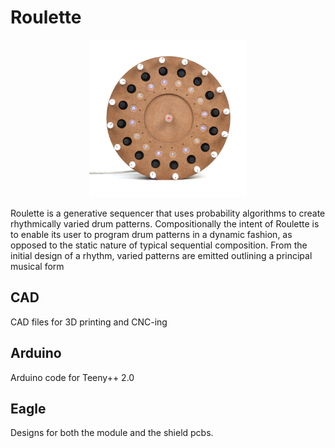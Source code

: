 # Roulette

<p align="center">
  <img src="https://github.com/organnoise/Roulette/blob/master/img/Top-flat.jpg" width="50%" height="50%">
</p>

Roulette is a generative sequencer that uses probability algorithms to create rhythmically varied drum patterns. Compositionally the intent of Roulette is to enable its user to program drum patterns in a dynamic fashion, as opposed to the static nature of typical sequential composition. From the initial design of a rhythm, varied patterns are emitted outlining a principal musical form

## CAD
CAD files for 3D printing and CNC-ing

## Arduino 
Arduino code for Teeny++ 2.0

## Eagle

Designs for both the module and the shield pcbs.

